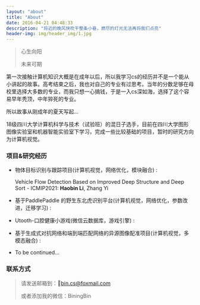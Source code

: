 ```yaml
---
layout: "about"
title: "About"
date: 2016-04-21 04:48:33
description: "将近的晚风快吹干整条小巷，燃尽的灯光无法再将我们点亮"
header-img: img/header_img/1.jpg
---
```


> 心生向阳
>
> 未来可期

第一次接触计算机知识大概是在成年以后，所以我学习cs的经历并不是一个能从小讲起的故事。高考结束之后，我也对自己的专业有过思考。当年的分数足够在母校里选择大多数的专业，而我只想一心搞钱，于是一入cs深如海，选择了这个容易早年秃顶，中年猝死的专业。

所以故事从刚成年的夏天写起...

18级四川大学计算机科学与技术（试验班）的混日子选手，目前在四川大学图形图像实验室和机器智能实验室下学习，完成一些比较基础的项目，暂时的研究方向为计算机视觉。



### 项目&研究经历

* 物体目标识别与跟踪项目(计算机视觉，网络优化，模块融合) :

  Vehicle Flow Detection Based on Improved Deep Structure and Deep Sort - ICMIP2021: **Haobin Li**, Zhang Yi

* 基于PaddlePaddle 的野生东北虎识别平台(计算机视觉，网络优化，参数改进，迁移学习) :
* Utooth-口腔健康小游戏(微信云数据库，游戏引擎) :
* 基于生成式对抗网络和端到端匹配网络的异源图像配准项目(计算机视觉，多模态融合) :
* To be continued...



### 联系方式

> 请发送邮箱到：:email:bin.cs@foxmail.com
>
> 或者添加我的微信：BiningBin
>
